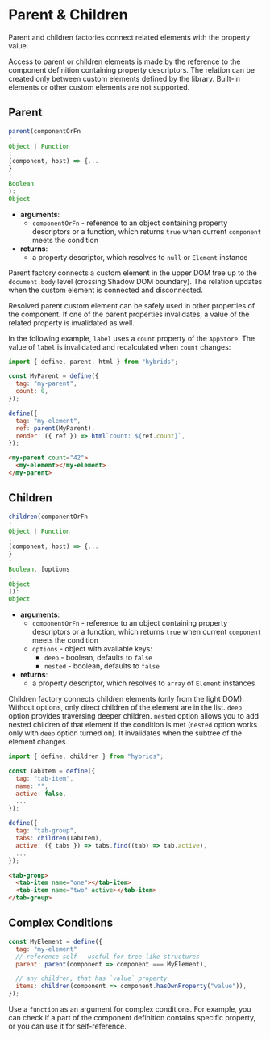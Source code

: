 # Parent & Children

Parent and children factories connect related elements with the property value.

Access to parent or children elements is made by the reference to the component definition containing property
descriptors. The relation can be created only between custom elements defined by the library. Built-in elements or other
custom elements are not supported.

## Parent

```typescript
parent(componentOrFn
:
Object | Function
:
(component, host) => {...
}
:
Boolean
):
Object
```

* **arguments**:
    * `componentOrFn` - reference to an object containing property descriptors or a function, which returns `true` when
      current `component` meets the condition
* **returns**:
    * a property descriptor, which resolves to `null` or `Element` instance

Parent factory connects a custom element in the upper DOM tree up to the `document.body` level (crossing Shadow DOM
boundary). The relation updates when the custom element is connected and disconnected.

Resolved parent custom element can be safely used in other properties of the component. If one of the parent properties
invalidates, a value of the related property is invalidated as well.

In the following example, `label` uses a `count` property of the `AppStore`. The value of `label` is invalidated and
recalculated when `count` changes:

```javascript
import { define, parent, html } from "hybrids";

const MyParent = define({
  tag: "my-parent",
  count: 0,
});

define({
  tag: "my-element",
  ref: parent(MyParent),
  render: ({ ref }) => html`count: ${ref.count}`,
});
```

```html
<my-parent count="42">
  <my-element></my-element>
</my-parent>
```

## Children

```typescript
children(componentOrFn
:
Object | Function
:
(component, host) => {...
}
:
Boolean, [options
:
Object
]):
Object
```

* **arguments**:
    * `componentOrFn` - reference to an object containing property descriptors or a function, which returns `true` when
      current `component` meets the condition
    * `options` - object with available keys:
        * `deep` - boolean, defaults to `false`
        * `nested` - boolean, defaults to `false`
* **returns**:
    * a property descriptor, which resolves to `array` of `Element` instances

Children factory connects children elements (only from the light DOM). Without options, only direct children of the
element are in the list. `deep` option provides traversing
deeper children. `nested` option allows you to add nested children of that element if the condition is met (`nested`
option works only with `deep` option turned on). It invalidates when the subtree of the element changes.

```javascript
import { define, children } from "hybrids";

const TabItem = define({
  tag: "tab-item",
  name: "",
  active: false,
  ...
});

define({
  tag: "tab-group",
  tabs: children(TabItem),
  active: ({ tabs }) => tabs.find((tab) => tab.active),
  ...
});
```

```html
<tab-group>
  <tab-item name="one"></tab-item>
  <tab-item name="two" active></tab-item>
</tab-group>
```

## Complex Conditions

```javascript
const MyElement = define({
  tag: "my-element"
  // reference self - useful for tree-like structures
  parent: parent(component => component === MyElement),

  // any children, that has `value` property
  items: children(component => component.hasOwnProperty("value")),
});
```

Use a `function` as an argument for complex conditions. For example, you can check if a part of the component definition
contains specific property, or you can use it for self-reference.

